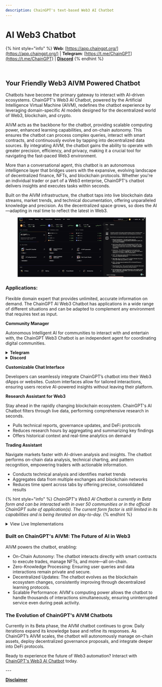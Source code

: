 ```yaml
---
description: ChainGPT's text-based Web3 AI Chatbot
---
```


# AI Web3 Chatbot

{% hint style="info" %}
**Web**: [https://app.chaingpt.org/](https://app.chaingpt.org/) | **Telegram**: [https://t.me/ChainGPT](https://t.me/ChainGPT) | [**Discord**](https://discord.gg/chaingpt)
{% endhint %}

<figure><img src="../../../.gitbook/assets/Partnership announcement  [Template].gif" alt=""><figcaption></figcaption></figure>

## Your Friendly Web3 AIVM Powered Chatbot

Chatbots have become the primary gateway to interact with AI-driven ecosystems. ChainGPT's Web3 AI Chatbot, powered by the Artificial Intelligence Virtual Machine (AIVM), redefines the chatbot experience by leveraging domain-specific AI models designed for the decentralized world of Web3, blockchain, and crypto.

AIVM acts as the backbone for the chatbot, providing scalable computing power, enhanced learning capabilities, and on-chain autonomy. This ensures the chatbot can process complex queries, interact with smart contracts, and continuously evolve by tapping into decentralized data sources. By integrating AIVM, the chatbot gains the ability to operate with greater precision, efficiency, and privacy, making it a crucial tool for navigating the fast-paced Web3 environment.

More than a conversational agent, this chatbot is an autonomous intelligence layer that bridges users with the expansive, evolving landscape of decentralized finance, NFTs, and blockchain protocols. Whether you're an individual trader or part of a Web3 enterprise, ChainGPT's chatbot delivers insights and executes tasks within seconds.

Built on the AIVM infrastructure, the chatbot taps into live blockchain data streams, market trends, and technical documentation, offering unparalleled knowledge and precision. As the decentralized space grows, so does the AI—adapting in real time to reflect the latest in Web3.

<figure><img src="../../../.gitbook/assets/image (2) (1) (1) (1) (1).png" alt=""><figcaption></figcaption></figure>

### Applications:

Flexible domain expert that provides unlimited, accurate information on demand. The ChainGPT AI Web3 Chatbot has applications in a wide range of different situations and can be adapted to complement any environment that requires text as input.&#x20;

**Community Manager**

Autonomous Intelligent AI for communities to interact with and entertain with, the ChainGPT Web3 Chatbot is an independent agent for coordinating digital communities.

<details>

<summary><strong>Telegram</strong></summary>

Monitor the activity of your community and give them the ability to query any information about the industry (or specifically only a set project) without having to overload CMs.

</details>

<details>

<summary><strong>Discord</strong></summary>

A moderator that knows more about the industry than any moderator should. Discord communities are notoriously fickle in the servers they join; the presence of ChainGPT's AI chatbot has proven to be an enticing sticking point for users to join and stay in a community.

</details>

**Customizable Chat Interface**

Developers can seamlessly integrate ChainGPT’s chatbot into their Web3 dApps or websites. Custom interfaces allow for tailored interactions, ensuring users receive AI-powered insights without leaving their platform.

**Research Assistant for Web3**

Stay ahead in the rapidly changing blockchain ecosystem. ChainGPT's AI Chatbot filters through live data, performing comprehensive research in seconds.

* Pulls technical reports, governance updates, and DeFi protocols
* Reduces research hours by aggregating and summarizing key findings
* Offers historical context and real-time analytics on demand

**Trading Assistant**

Navigate markets faster with AI-driven analysis and insights. The chatbot performs on-chain data analysis, technical charting, and pattern recognition, empowering traders with actionable information.

* Conducts technical analysis and identifies market trends
* Aggregates data from multiple exchanges and blockchain networks
* Reduces time spent across tabs by offering precise, consolidated results

{% hint style="info" %}
_ChainGPT's Web3 AI Chatbot is currently in Beta form and can be interacted with in over 50 communities or in the official ChainGPT suite of application(s). The current form factor is still limited in its capabilities and is being iterated on day-to-day._
{% endhint %}

<details>

<summary>View Live Implementations</summary>

Telegram: [https://t.me/ChainGPT](https://t.me/ChainGPT)

Discord: [https://discord.gg/chaingpt](https://discord.gg/chaingpt)

Dashboard: [https://app.chaingpt.org/](https://app.chaingpt.org/)

</details>

### Built on ChainGPT's AIVM: The Future of AI in Web3

AIVM powers the chatbot, enabling:

* On-Chain Autonomy: The chatbot interacts directly with smart contracts to execute trades, manage NFTs, and more—all on-chain.
* Zero-Knowledge Processing: Ensuring user queries and data interactions remain private and secure.
* Decentralized Updates: The chatbot evolves as the blockchain ecosystem changes, consistently improving through decentralized learning protocols.
* Scalable Performance: AIVM's computing power allows the chatbot to handle thousands of interactions simultaneously, ensuring uninterrupted service even during peak activity.

### The Evolution of ChainGPT's AIVM Chatbots

Currently in its Beta phase, the AIVM chatbot continues to grow. Daily iterations expand its knowledge base and refine its responses. As ChainGPT’s AIVM scales, the chatbot will autonomously manage on-chain assets, deploy decentralized governance proposals, and integrate deeper into DeFi protocols.

Ready to experience the future of Web3 automation? Interact with [ChainGPT's Web3 AI Chatbot](https://app.chaingpt.org/) today.

\---

[**Disclaimer**](../../../misc/legal-docs/disclaimer.md)
